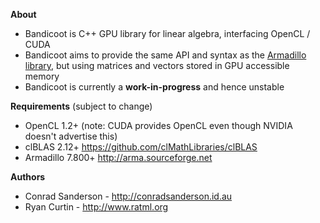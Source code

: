 **About**
* Bandicoot is C++ GPU library for linear algebra, interfacing OpenCL / CUDA
* Bandicoot aims to provide the same API and syntax as the [Armadillo library](http://arma.sourceforge.net), but using matrices and vectors stored in GPU accessible memory
* Bandicoot is currently a **work-in-progress** and hence unstable


**Requirements** (subject to change)
* OpenCL 1.2+ (note: CUDA provides OpenCL even though NVIDIA doesn't advertise this)
* clBLAS 2.12+ https://github.com/clMathLibraries/clBLAS
* Armadillo 7.800+ http://arma.sourceforge.net


**Authors**
* Conrad Sanderson - http://conradsanderson.id.au
* Ryan Curtin - http://www.ratml.org
